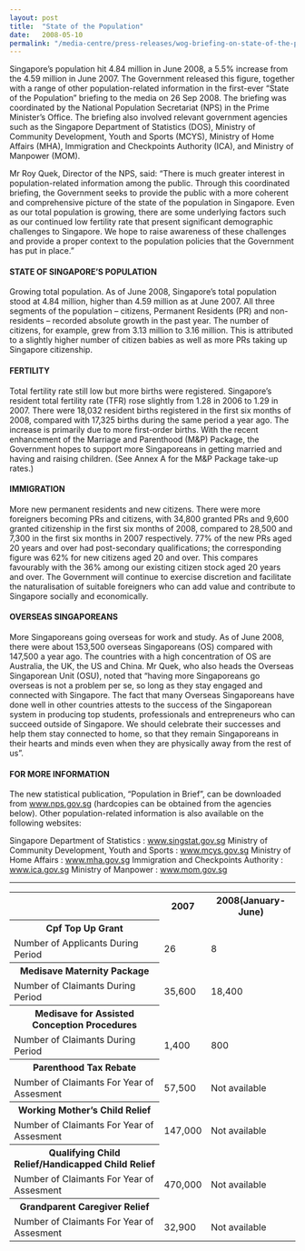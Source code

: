 ```yaml
---
layout: post
title:  "State of the Population"
date:   2008-05-10
permalink: "/media-centre/press-releases/wog-briefing-on-state-of-the-population-1"
---
```


Singapore’s population hit 4.84 million in June 2008, a 5.5% increase from the 4.59 million in June 2007. The Government released this figure, together with a range of other population-related information in the first-ever “State of the Population” briefing to the media on 26 Sep 2008. The briefing was coordinated by the National Population Secretariat (NPS) in the Prime Minister’s Office. The briefing also involved relevant government agencies such as the Singapore Department of Statistics (DOS), Ministry of Community Development, Youth and Sports (MCYS), Ministry of Home Affairs (MHA), Immigration and Checkpoints Authority (ICA), and Ministry of Manpower (MOM).

Mr Roy Quek, Director of the NPS, said: “There is much greater interest in population-related information among the public. Through this coordinated briefing, the Government seeks to provide the public with a more coherent and comprehensive picture of the state of the population in Singapore. Even as our total population is growing, there are some underlying factors such as our continued low fertility rate that present significant demographic challenges to Singapore. We hope to raise awareness of these challenges and provide a proper context to the population policies that the Government has put in place.”

#### **STATE OF SINGAPORE’S POPULATION**

Growing total population. As of June 2008, Singapore’s total population stood at 4.84 million, higher than 4.59 million as at June 2007. All three segments of the population – citizens, Permanent Residents (PR) and non-residents – recorded absolute growth in the past year. The number of citizens, for example, grew from 3.13 million to 3.16 million. This is attributed to a slightly higher number of citizen babies as well as more PRs taking up Singapore citizenship.

#### **FERTILITY**

Total fertility rate still low but more births were registered. Singapore’s resident total fertility rate (TFR) rose slightly from 1.28 in 2006 to 1.29 in 2007. There were 18,032 resident births registered in the first six months of 2008, compared with 17,325 births during the same period a year ago. The increase is primarily due to more first-order births. With the recent enhancement of the Marriage and Parenthood (M&P) Package, the Government hopes to support more Singaporeans in getting married and having and raising children. (See Annex A for the M&P Package take-up rates.)

#### **IMMIGRATION**

More new permanent residents and new citizens. There were more foreigners becoming PRs and citizens, with 34,800 granted PRs and 9,600 granted citizenship in the first six months of 2008, compared to 28,500 and 7,300 in the first six months in 2007 respectively. 77% of the new PRs aged 20 years and over had post-secondary qualifications; the corresponding figure was 62% for new citizens aged 20 and over. This compares favourably with the 36% among our existing citizen stock aged 20 years and over. The Government will continue to exercise discretion and facilitate the naturalisation of suitable foreigners who can add value and contribute to Singapore socially and economically.

#### **OVERSEAS SINGAPOREANS**

More Singaporeans going overseas for work and study. As of June 2008, there were about 153,500 overseas Singaporeans (OS) compared with 147,500 a year ago. The countries with a high concentration of OS are Australia, the UK, the US and China. Mr Quek, who also heads the Overseas Singaporean Unit (OSU), noted that “having more Singaporeans go overseas is not a problem per se, so long as they stay engaged and connected with Singapore. The fact that many Overseas Singaporeans have done well in other countries attests to the success of the Singaporean system in producing top students, professionals and entrepreneurs who can succeed outside of Singapore. We should celebrate their successes and help them stay connected to home, so that they remain Singaporeans in their hearts and minds even when they are physically away from the rest of us”.

#### **FOR MORE INFORMATION**

The new statistical publication, “Population in Brief”, can be downloaded from www.nps.gov.sg (hardcopies can be obtained from the agencies below). Other population-related information is also available on the following websites:

Singapore Department of Statistics : www.singstat.gov.sg
Ministry of Community Development, Youth and Sports : www.mcys.gov.sg 
Ministry of Home Affairs : www.mha.gov.sg 
Immigration and Checkpoints Authority : www.ica.gov.sg
Ministry of Manpower : www.mom.gov.sg

---
<table class="table-h">  <tr>    <th> </th>    <th>2007</th> <th>2008(January-June)</th> </tr>  
<tr>    <th> Cpf Top Up Grant </th>    <td> </td> <td> </td> </tr>    
<tr>    <td> Number of Applicants During Period</td> <td>26</td> <td>8 </td> </tr>
<tr>    <th> Medisave Maternity Package </th>    <td> </td> <td> </td> </tr>  
<tr>    <td> Number of Claimants During Period</td> <td>35,600</td> <td>18,400</td> </tr>
<tr>    <th> Medisave for Assisted Conception Procedures</th>    <td> </td> <td> </td> </tr> 
<tr>    <td> Number of Claimants During Period</td> <td>1,400</td> <td>800</td> </tr>
<tr>    <th> Parenthood Tax Rebate</th>    <td> </td> <td> </td> </tr>
<tr>    <td> Number of Claimants For Year of Assesment</td> <td>57,500</td> <td>Not available</td> </tr>
<tr>    <th> Working Mother’s Child Relief</th>    <td> </td> <td> </td> </tr>
<tr>    <td> Number of Claimants For Year of Assesment</td> <td>147,000</td> <td>Not available</td> </tr>
<tr>    <th> Qualifying Child Relief/Handicapped Child Relief</th>    <td> </td> <td> </td> </tr>  
<tr>    <td> Number of Claimants For Year of Assesment</td> <td>470,000</td> <td>Not available</td> </tr>
<tr>    <th> Grandparent Caregiver Relief</th>    <td> </td> <td> </td> </tr>  
<tr>    <td> Number of Claimants For Year of Assesment</td> <td>32,900</td> <td>Not available</td> </tr>  
</table>
